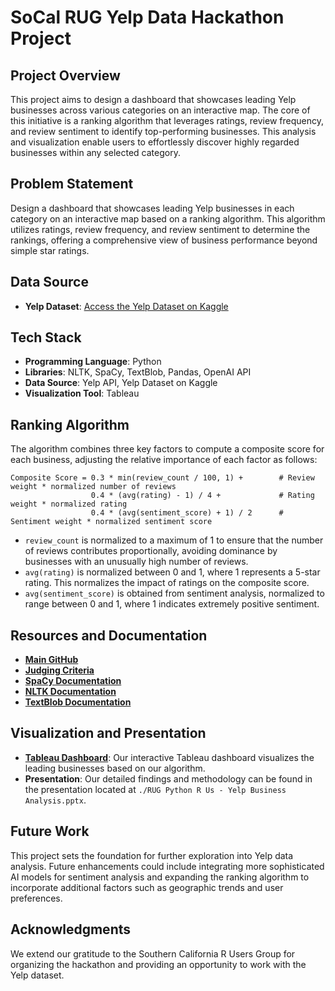# SoCal RUG Yelp Data Hackathon Project

## Project Overview

This project aims to design a dashboard that showcases leading Yelp businesses across various categories on an interactive map. The core of this initiative is a ranking algorithm that leverages ratings, review frequency, and review sentiment to identify top-performing businesses. This analysis and visualization enable users to effortlessly discover highly regarded businesses within any selected category.

## Problem Statement

Design a dashboard that showcases leading Yelp businesses in each category on an interactive map based on a ranking algorithm. This algorithm utilizes ratings, review frequency, and review sentiment to determine the rankings, offering a comprehensive view of business performance beyond simple star ratings.

## Data Source

- **Yelp Dataset**: [Access the Yelp Dataset on Kaggle](https://www.kaggle.com/datasets/yelp-dataset/yelp-dataset)

## Tech Stack

- **Programming Language**: Python
- **Libraries**: NLTK, SpaCy, TextBlob, Pandas, OpenAI API
- **Data Source**: Yelp API, Yelp Dataset on Kaggle
- **Visualization Tool**: Tableau

## Ranking Algorithm

The algorithm combines three key factors to compute a composite score for each business, adjusting the relative importance of each factor as follows:

```plaintext
Composite Score = 0.3 * min(review_count / 100, 1) +        # Review weight * normalized number of reviews
                  0.4 * (avg(rating) - 1) / 4 +             # Rating weight * normalized rating
                  0.4 * (avg(sentiment_score) + 1) / 2      # Sentiment weight * normalized sentiment score
```

- `review_count` is normalized to a maximum of 1 to ensure that the number of reviews contributes proportionally, avoiding dominance by businesses with an unusually high number of reviews.
- `avg(rating)` is normalized between 0 and 1, where 1 represents a 5-star rating. This normalizes the impact of ratings on the composite score.
- `avg(sentiment_score)` is obtained from sentiment analysis, normalized to range between 0 and 1, where 1 indicates extremely positive sentiment.

## Resources and Documentation

- **[Main GitHub](https://github.com/socalrug/hackathon-2023-04)**
- **[Judging Criteria](https://github.com/socalrug/hackathon-2023-04/blob/main/admin/judging_guidelines.md)**
- **[SpaCy Documentation](https://spacy.io/api/doc)**
- **[NLTK Documentation](https://www.nltk.org/)**
- **[TextBlob Documentation](https://textblob.readthedocs.io/en/dev/)**

## Visualization and Presentation

- **[Tableau Dashboard](https://public.tableau.com/app/profile/cbourdeau/viz/YelpReviewRugProject/MapDash)**: Our interactive Tableau dashboard visualizes the leading businesses based on our algorithm.
- **Presentation**: Our detailed findings and methodology can be found in the presentation located at `./RUG Python R Us - Yelp Business Analysis.pptx`.

## Future Work

This project sets the foundation for further exploration into Yelp data analysis. Future enhancements could include integrating more sophisticated AI models for sentiment analysis and expanding the ranking algorithm to incorporate additional factors such as geographic trends and user preferences.

## Acknowledgments

We extend our gratitude to the Southern California R Users Group for organizing the hackathon and providing an opportunity to work with the Yelp dataset.
